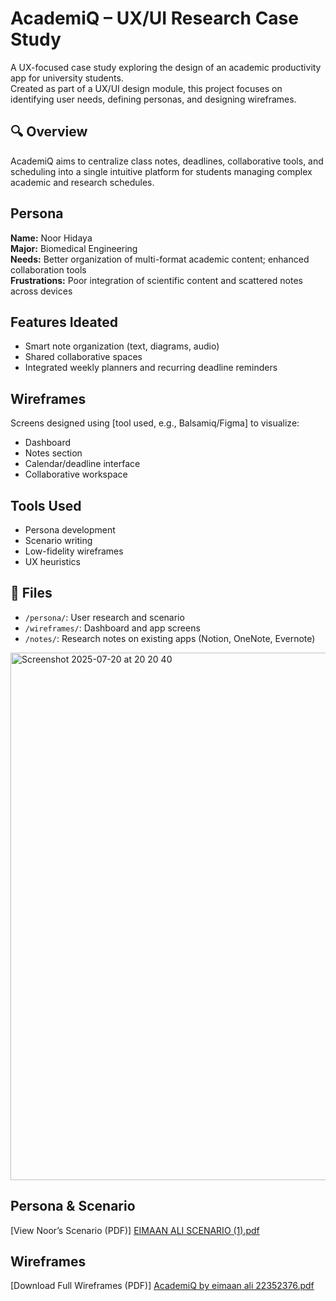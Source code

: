 # AcademiQ – UX/UI Research Case Study

A UX-focused case study exploring the design of an academic productivity app for university students.  
Created as part of a UX/UI design module, this project focuses on identifying user needs, defining personas, and designing wireframes.

## 🔍 Overview
AcademiQ aims to centralize class notes, deadlines, collaborative tools, and scheduling into a single intuitive platform for students managing complex academic and research schedules.

## Persona
**Name:** Noor Hidaya  
**Major:** Biomedical Engineering  
**Needs:** Better organization of multi-format academic content; enhanced collaboration tools  
**Frustrations:** Poor integration of scientific content and scattered notes across devices

## Features Ideated
- Smart note organization (text, diagrams, audio)
- Shared collaborative spaces
- Integrated weekly planners and recurring deadline reminders

## Wireframes
Screens designed using [tool used, e.g., Balsamiq/Figma] to visualize:
- Dashboard
- Notes section
- Calendar/deadline interface
- Collaborative workspace

## Tools Used
- Persona development
- Scenario writing
- Low-fidelity wireframes
- UX heuristics

## 📂 Files
- `/persona/`: User research and scenario
- `/wireframes/`: Dashboard and app screens
- `/notes/`: Research notes on existing apps (Notion, OneNote, Evernote)
<img width="565" height="844" alt="Screenshot 2025-07-20 at 20 20 40" src="https://github.com/user-attachments/assets/e6951e96-fdf5-4ec4-baa0-9556dc38548f" />

## Persona & Scenario

[View Noor’s Scenario (PDF)]
[EIMAAN ALI  SCENARIO (1).pdf](https://github.com/user-attachments/files/21337430/EIMAAN.ALI.SCENARIO.1.pdf)


##  Wireframes
[Download Full Wireframes (PDF)]
[AcademiQ by eimaan ali 22352376.pdf](https://github.com/user-attachments/files/21337431/AcademiQ.by.eimaan.ali.22352376.pdf)

